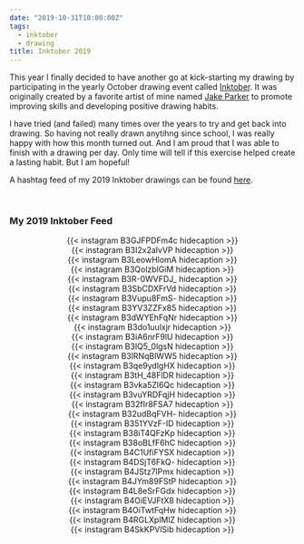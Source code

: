 ```yaml
---
date: "2019-10-31T10:00:00Z"
tags:
  - inktober
  - drawing
title: Inktober 2019
---
```


This year I finally decided to have another go at kick-starting my drawing by participating in the yearly October drawing event called [Inktober](https://inktober.com/). It was originally created by a favorite artist of mine named [Jake Parker](http://mrjakeparker.com/) to promote improving skills and developing positive drawing habits.

I have tried (and failed) many times over the years to try and get back into drawing. So having not really drawn anytihng since school, I was really happy with how this month turned out. And I am proud that I was able to finish with a drawing per day. Only time will tell if this exercise helped create a lasting habit. But I am hopeful!

A hashtag feed of my 2019 Inktober drawings can be found [here](https://www.instagram.com/explore/tags/inktober2019joshgerdes/).

&nbsp;
&nbsp;

### My 2019 Inktober Feed

<div style="display: flex; flex-wrap: wrap; justify-content: space-evenly;">
    <div style="max-width: 326px;">{{< instagram B3GJFPDFm4c hidecaption >}}</div>
    <div style="max-width: 326px;">{{< instagram B3I2x2alvVP hidecaption >}}</div>
    <div style="max-width: 326px;">{{< instagram B3LeowHlomA hidecaption >}}</div>
    <div style="max-width: 326px;">{{< instagram B3QolzblGiM hidecaption >}}</div>
    <div style="max-width: 326px;">{{< instagram B3R-0WVFDJ_ hidecaption >}}</div>
    <div style="max-width: 326px;">{{< instagram B3SbCDXFrVd hidecaption >}}</div>
    <div style="max-width: 326px;">{{< instagram B3Vupu8FmS- hidecaption >}}</div>
    <div style="max-width: 326px;">{{< instagram B3YV3ZZFx85 hidecaption >}}</div>
    <div style="max-width: 326px;">{{< instagram B3dWYEhFqNr hidecaption >}}</div>
    <div style="max-width: 326px;">{{< instagram B3do1uulxjr hidecaption >}}</div>
    <div style="max-width: 326px;">{{< instagram B3iA6nrF9lU hidecaption >}}</div>
    <div style="max-width: 326px;">{{< instagram B3lQ5_0lgsN hidecaption >}}</div>
    <div style="max-width: 326px;">{{< instagram B3lRNqBlWW5 hidecaption >}}</div>
    <div style="max-width: 326px;">{{< instagram B3qe9ydlgHX hidecaption >}}</div>
    <div style="max-width: 326px;">{{< instagram B3tH_48FlDR hidecaption >}}</div>
    <div style="max-width: 326px;">{{< instagram B3vka5Zl6Qc hidecaption >}}</div>
    <div style="max-width: 326px;">{{< instagram B3vuYRDFqjH hidecaption >}}</div>
    <div style="max-width: 326px;">{{< instagram B32fIr8FSA7 hidecaption >}}</div>
    <div style="max-width: 326px;">{{< instagram B32udBqFVH- hidecaption >}}</div>
    <div style="max-width: 326px;">{{< instagram B351YVzF-ID hidecaption >}}</div>
    <div style="max-width: 326px;">{{< instagram B38iT4QFzKp hidecaption >}}</div>
    <div style="max-width: 326px;">{{< instagram B38oBLfF6hC hidecaption >}}</div>
    <div style="max-width: 326px;">{{< instagram B4C1UfiFYSX hidecaption >}}</div>
    <div style="max-width: 326px;">{{< instagram B4DSjT6FkQ- hidecaption >}}</div>
    <div style="max-width: 326px;">{{< instagram B4JStz7lPmx hidecaption >}}</div>
    <div style="max-width: 326px;">{{< instagram B4JYm89FStP hidecaption >}}</div>
    <div style="max-width: 326px;">{{< instagram B4L8eSrFGdx hidecaption >}}</div>
    <div style="max-width: 326px;">{{< instagram B4OiEVJFtX8 hidecaption >}}</div>
    <div style="max-width: 326px;">{{< instagram B4OiTwtFqHw hidecaption >}}</div>
    <div style="max-width: 326px;">{{< instagram B4RGLXplMlZ hidecaption >}}</div>
    <div style="max-width: 326px;">{{< instagram B4SkKPVlSib hidecaption >}}</div>
</div>

